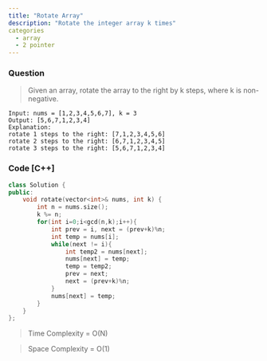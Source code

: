 ```yaml
---
title: "Rotate Array"
description: "Rotate the integer array k times"
categories
  - array
  - 2 pointer
---
```


### Question

> Given an array, rotate the array to the right by k steps, where k is non-negative.

```
Input: nums = [1,2,3,4,5,6,7], k = 3
Output: [5,6,7,1,2,3,4]
Explanation:
rotate 1 steps to the right: [7,1,2,3,4,5,6]
rotate 2 steps to the right: [6,7,1,2,3,4,5]
rotate 3 steps to the right: [5,6,7,1,2,3,4]
```

### Code [C++]

```cpp
class Solution {
public:
    void rotate(vector<int>& nums, int k) {
        int n = nums.size();
        k %= n;
        for(int i=0;i<gcd(n,k);i++){
            int prev = i, next = (prev+k)%n;
            int temp = nums[i];
            while(next != i){
                int temp2 = nums[next];
                nums[next] = temp;
                temp = temp2;
                prev = next;
                next = (prev+k)%n;
            }
            nums[next] = temp;
        }
    }
};
```

> Time Complexity = O(N)

> Space Complexity = O(1)
